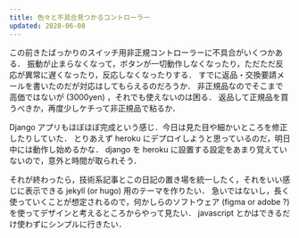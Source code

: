 ```yaml
---
title: 色々と不具合見つかるコントローラー
updated: 2020-06-08
---
```


この前きたばっかりのスイッチ用非正規コントローラーに不具合がいくつかある．
振動が止まらなくなって，ボタンが一切動作しなくなったり，ただただ反応が異常に遅くなったり，反応しなくなったりする．
すでに返品・交換要請メールを書いたのだが対応はしてもらえるのだろうか．
非正規品なのでそこまで高価ではないが (3000yen) ，それでも使えないのは困る．
返品して正規品を買うべきか，再度少しケチって非正規品で粘るか．

Django アプリもほぼほぼ完成という感じ．今日は見た目や細かいところを修正したりしていた．
とりあえず heroku にデプロイしようと思っているのだ，明日中には動作し始めるかな．
django を heroku に設置する設定をあまり覚えていないので，意外と時間が取られそう．

それが終わったら，技術系記事とこの日記の置き場を統一したく，それをいい感じに表示できる jekyll (or hugo) 用のテーマを作りたい．
急いではないし，長く使っていくことが想定されるので，何かしらのソフトウェア (figma or adobe ?) を使ってデザインと考えるところからやって見たい．
javascript とかはできるだけ使わずにシンプルに行きたい．
